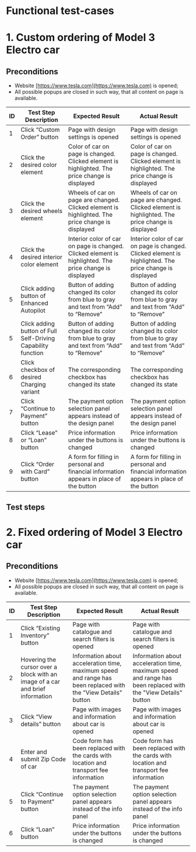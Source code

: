 # Functional test-cases

# 1. Custom ordering of Model 3 Electro car

## Preconditions

- Website [https://www.tesla.com](https://www.tesla.com) is opened;
- All possible popups are closed in such way, that all content on page is available.

| ID | Test Step Description | Expected Result | Actual Result |
| --- | --- | --- | --- |
| 1 | Click “Custom Order” button | Page with design settings is opened | Page with design settings is opened |
| 2 | Click the desired color element | Color of car on page is changed. Clicked element is highlighted. The price change is displayed | Color of car on page is changed. Clicked element is highlighted. The price change is displayed |
| 3 | Click the desired wheels element | Wheels of car on page are changed. Clicked element is highlighted. The price change is displayed | Wheels of car on page are changed. Clicked element is highlighted. The price change is displayed |
| 4 | Click the desired interior color element | Interior color of car on page is changed. Clicked element is highlighted. The price change is displayed | Interior color of car on page is changed. Clicked element is highlighted. The price change is displayed |
| 5 | Click adding button of Enhanced Autopilot  | Button of adding changed its color from blue to gray and text from “Add” to “Remove” | Button of adding changed its color from blue to gray and text from “Add” to “Remove” |
| 5 | Click adding button of Full Self-Driving Capability function | Button of adding changed its color from blue to gray and text from “Add” to “Remove” | Button of adding changed its color from blue to gray and text from “Add” to “Remove” |
| 6 | Click checkbox of desired Charging variant | The corresponding checkbox has changed its state | The corresponding checkbox has changed its state |
| 7 | Click “Continue to Payment” button | The payment option selection panel appears instead of the design panel | The payment option selection panel appears instead of the design panel |
| 8 | Click “Lease” or “Loan” button | Price information under the buttons is changed | Price information under the buttons is changed |
| 9 | Click “Order with Card” button | A form for filling in personal and financial information appears in place of the button | A form for filling in personal and financial information appears in place of the button |

## Test steps

# 2. Fixed ordering of Model 3 Electro car

## Preconditions

- Website [https://www.tesla.com](https://www.tesla.com) is opened;
- All possible popups are closed in such way, that all content on page is available.

| ID | Test Step Description | Expected Result | Actual Result |
| --- | --- | --- | --- |
| 1 | Click “Existing Inventory” button | Page with catalogue and search filters is opened | Page with catalogue and search filters is opened |
| 2 | Hovering the cursor over a block with an image of a car and brief information | Information about acceleration time, maximum speed and range has been replaced with the "View Details" button | Information about acceleration time, maximum speed and range has been replaced with the "View Details" button |
| 3 | Click “View details” button | Page with images and information about car is opened | Page with images and information about car is opened |
| 4 | Enter and submit Zip Code of car | Code form has been replaced with the cards with location and transport fee information | Code form has been replaced with the cards with location and transport fee information |
| 5 | Click “Continue to Payment” button | The payment option selection panel appears instead of the info panel | The payment option selection panel appears instead of the info panel |
| 6 | Click “Loan” button | Price information under the buttons is changed | Price information under the buttons is changed |